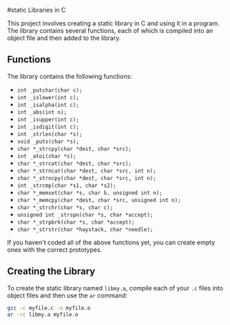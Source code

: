 #static Libraries in C

This project involves creating a static library in C and using it in a program. The library contains several functions, each of which is compiled into an object file and then added to the library.

## Functions

The library contains the following functions:

- `int _putchar(char c);`
- `int _islower(int c);`
- `int _isalpha(int c);`
- `int _abs(int n);`
- `int _isupper(int c);`
- `int _isdigit(int c);`
- `int _strlen(char *s);`
- `void _puts(char *s);`
- `char *_strcpy(char *dest, char *src);`
- `int _atoi(char *s);`
- `char *_strcat(char *dest, char *src);`
- `char *_strncat(char *dest, char *src, int n);`
- `char *_strncpy(char *dest, char *src, int n);`
- `int _strcmp(char *s1, char *s2);`
- `char *_memset(char *s, char b, unsigned int n);`
- `char *_memcpy(char *dest, char *src, unsigned int n);`
- `char *_strchr(char *s, char c);`
- `unsigned int _strspn(char *s, char *accept);`
- `char *_strpbrk(char *s, char *accept);`
- `char *_strstr(char *haystack, char *needle);`

If you haven't coded all of the above functions yet, you can create empty ones with the correct prototypes.

## Creating the Library

To create the static library named `libmy.a`, compile each of your `.c` files into object files and then use the `ar` command:

```bash
gcc -c myfile.c -o myfile.o
ar -rc libmy.a myfile.o

